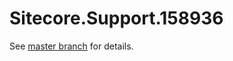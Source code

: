 # Sitecore.Support.158936

See [master branch](https://github.com/sitecoresupport/Sitecore.Support.158936) for details.